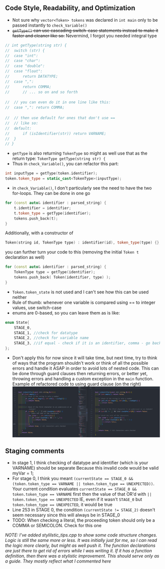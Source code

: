 ## Code Style, Readability, and Optimization

- Not sure why `vector<Token> tokens` was declared in `int main` only to be passed instantly to `check_Variable()`
- ~~`getType()` can use cascading switch-case statements instead to make it faster and cleaner like so:~~ Nevermind, I forgot you needed integral type

```C++
// int getType(string str) {
// 	switch (str) {
// 	case "int":
// 	case "char":
// 	case "double":
// 	case "float":
// 		return DATATYPE;
// 	case ",":
// 		return COMMA;
// 		// ... so on and so forth

// 	// you can even do it in one line like this:
// 	case ",": return COMMA;

// 	// then use default for ones that don't use ==
// 	// like so:
// 	default:
// 		if (isIdentifier(str)) return VARNAME;
// 	}
// }
```

- `getType` is also returning `TokenType` so might as well use that as the return type:		`TokenType getType(string str) {`
- Thus in `check_Variable()`, you can refactor this part:

```C++
int inputType = getType(token.identifier);
token.token_type = static_cast<TokenType>(inputType);
```

- in `check_Variable()`, I don't particularly see the need to have the two for-loops. They can be done in one go

```C++
for (const auto& identifier : parsed_string) {
	t.identifier = identifier;
	t.token_type = getType(identifier);
	tokens.push_back(t);
}
```

Additionally, with a constructor of

```C++
Token(string id, TokenType type) : identifier(id), token_type(type) {};
```

you can further turn your code to this (removing the initial `Token t` declaration as well)

```C++
for (const auto& identifier : parsed_string) {
	TokenType type = getType(identifier);
	tokens.push_back( Token(identifier, type) );
}
```

- `Token.token_state` is not used and I can't see how this can be used neither
- Rule of thumb: whenever one variable is compared using == to integer values, use switch-case
- enums are 0-based, so you can leave them as is like:

```C++
enum State{
    STAGE_0,
    STAGE_1, //check for datatype
    STAGE_2, //check for variable name
    STAGE_3, //if equal - check if it is an identifier, comma - go back to stage 2, or semicolon - go back to stage 1
};
```

- Don't apply this for now since it will take time, but next time, try to think of ways that the program shouldn't work or think of all the possible errors and handle it ASAP in order to avoid lots of nested code. This can be done through guard clauses then returning errors, or better yet, throwing errors and handling a custom exception in the `main` function.
  Example of refactored code to using guard clause (on the right)
  ![Guard Clause](./guardclause_example.png)

## Staging comments

- In stage 1, I think checking of datatype and identifier (which is your VARNAME) should be separate
  Because this invalid code would be valid	
  myVar = 1;
- For stage 0, I think you meant `(currentState == STAGE_0 && (token.token_type == VARNAME || token.token_type == UNEXPECTED))`.
  Your current condition evaluates `currentState == STAGE_0 && token.token_type == VARNAME` first then the value of that OR'd with `|| token.token_type == UNEXPECTED`
  IE, even if it wasn't `STAGE_0` but `token.token_type == UNEXPECTED`, it would be true
- Line 253 in STAGE 0, the condition `(currentState != STAGE_2)` doesn't seem necessary since this will always be in STAGE_0
- TODO: When checking a literal, the proceeding token should only be a COMMA or SEMICOLON. Check for this one

*NOTE: I've added stylilstic_tips.cpp to show some code structure changes. Logic is still the same more or less. It was initially just for me, so I can read the logic more clearly, but might as well push it. The function declarations are just there to get rid of errors while I was writing it. If it has a function definition, then there was a stylistic improvement. This should serve only as a guide. They mostly reflect what I commented here*